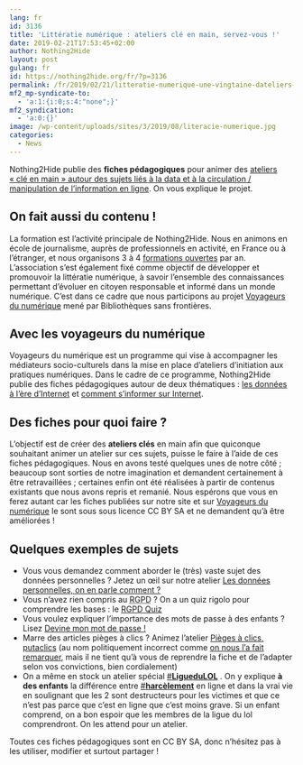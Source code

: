 ```yaml
---
lang: fr 
id: 3136
title: 'Littératie numérique : ateliers clé en main, servez-vous !'
date: 2019-02-21T17:53:45+02:00
author: Nothing2Hide
layout: post
gulang: fr 
id: https://nothing2hide.org/fr/?p=3136
permalink: /fr/2019/02/21/litteratie-numerique-une-vingtaine-dateliers-cle-en-main-servez-vous/
mf2_mp-syndicate-to:
  - 'a:1:{i:0;s:4:"none";}'
mf2_syndication:
  - 'a:0:{}'
image: /wp-content/uploads/sites/3/2019/08/literacie-numerique.jpg
categories:
  - News
---
```

Nothing2Hide publie des **fiches pédagogiques** pour animer des [ateliers «&nbsp;clé en main&nbsp;» autour des sujets liés à la data et à la circulation / manipulation de l&rsquo;information en ligne](https://nothing2hide.org/fr/fiches-pedagogiques/). On vous explique le projet.

<!--more-->

## On fait aussi du contenu !

La formation est l&rsquo;activité principale de Nothing2Hide. Nous en animons en école de journalisme, auprès de professionnels en activité, en France ou à l&rsquo;étranger, et nous organisons 3 à 4 [formations ouvertes](https://nothing2hide.org/fr/tag/formation/) par an. L&rsquo;association s&rsquo;est également fixé comme objectif de développer et promouvoir la littératie numérique, à savoir l&rsquo;ensemble des connaissances permettant d&rsquo;évoluer en citoyen responsable et informé dans un monde numérique. C&rsquo;est dans ce cadre que nous participons au projet [Voyageurs du numérique](https://voyageursdunumerique.fr) mené par Bibliothèques sans frontières. 

## Avec les voyageurs du numérique

Voyageurs du numérique est un programme qui vise à accompagner les médiateurs socio-culturels dans la mise en place d’ateliers d’initiation aux pratiques numériques. Dans le cadre de ce programme, Nothing2Hide publie des fiches pédagogiques autour de deux thématiques : [les données à l&rsquo;ère d&rsquo;Internet](https://nothing2hide.org/fr/themes/la-data-sur-internet/) et [comment s&rsquo;informer sur Internet](https://nothing2hide.org/fr/themes/sinformer-sur-internet/).

## Des fiches pour quoi faire ?

L&rsquo;objectif est de créer des **ateliers clés** en main afin que quiconque souhaitant animer un atelier sur ces sujets, puisse le faire à l&rsquo;aide de ces fiches pédagogiques. Nous en avons testé quelques unes de notre côté ; beaucoup sont sorties de notre imagination et demandent certainement à être retravaillées ; certaines enfin ont été réalisées à partir de contenus existants que nous avons repris et remanié. Nous espérons que vous en ferez autant car les fiches publiées sur notre site et sur [Voyageurs du numérique](https://voyageursdunumerique.fr/user/gregoire/) le sont sous sous licence CC BY SA et ne demandent qu&rsquo;à être améliorées !

## Quelques exemples de sujets

  * Vous vous demandez comment aborder le (très) vaste sujet des données personnelles ? Jetez un œil sur notre atelier [Les données personnelles, on en parle comment ?](https://nothing2hide.org/fr/fiches-pedagogiques/les-donnees-personnelles-on-les-gere-comment/)
  * Vous n’avez rien compris au <acronym title="Règlement Européen sur la Protection des Sonnées">RGPD</acronym> ? On a un quiz rigolo pour comprendre les bases : le [RGPD Quiz](https://nothing2hide.org/fr/fiches-pedagogiques/connaissez-vous-le-rgpd/)
  * Vous voulez expliquer l&rsquo;importance des mots de passe à des enfants ? Lisez [Devine mon mot de passe !](https://nothing2hide.org/fr/fiches-pedagogiques/devine-mon-mot-de-passe/)
  * Marre des articles pièges à clics ? Animez l&rsquo;atelier [Pièges à clics, putaclics](https://nothing2hide.org/fr/fiches-pedagogiques/les-pieges-a-clics/) (au nom politiquement incorrect comme [on nous l&rsquo;a fait remarquer](https://twitter.com/cryptoparty_GE/status/1098576069249196033), mais il ne tient qu&rsquo;à vous de reprendre la fiche et de l&rsquo;adapter selon vos convictions, bien cordialement)
  * On a même en stock un atelier spécial [#**LigueduLOL**](https://twitter.com/hashtag/LigueduLOL?src=hash) . On y explique **à des enfants** la différence entre [#**harcèlement**](https://twitter.com/hashtag/harc%C3%A8lement?src=hash) en ligne et dans la vrai vie en soulignant que les 2 sont destructeurs pour les victimes et que ce n’est pas parce que c’est en ligne que c’est moins grave. Si un enfant comprend, on a bon espoir que les membres de la ligue du lol comprendront. On les attend pour un atelier.

Toutes ces fiches pédagogiques sont en CC BY SA, donc n&rsquo;hésitez pas à les utiliser, modifier et surtout partager !